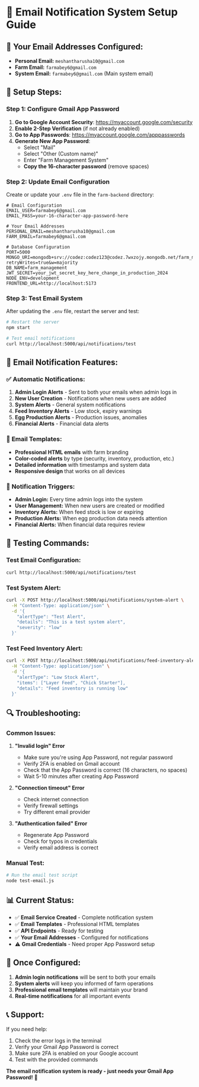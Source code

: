 # 📧 Email Notification System Setup Guide

## 🎯 **Your Email Addresses Configured:**
- **Personal Email:** `meshantharusha10@gmail.com`
- **Farm Email:** `farmabey6@gmail.com`
- **System Email:** `farmabey6@gmail.com` (Main system email)

## 🔧 **Setup Steps:**

### Step 1: Configure Gmail App Password

1. **Go to Google Account Security**: https://myaccount.google.com/security
2. **Enable 2-Step Verification** (if not already enabled)
3. **Go to App Passwords**: https://myaccount.google.com/apppasswords
4. **Generate New App Password**:
   - Select "Mail"
   - Select "Other (Custom name)"
   - Enter "Farm Management System"
   - **Copy the 16-character password** (remove spaces)

### Step 2: Update Email Configuration

Create or update your `.env` file in the `farm-backend` directory:

```env
# Email Configuration
EMAIL_USER=farmabey6@gmail.com
EMAIL_PASS=your-16-character-app-password-here

# Your Email Addresses
PERSONAL_EMAIL=meshantharusha10@gmail.com
FARM_EMAIL=farmabey6@gmail.com

# Database Configuration
PORT=5000
MONGO_URI=mongodb+srv://codez:codez123@codez.7wxzojy.mongodb.net/farm_management?retryWrites=true&w=majority
DB_NAME=farm_management
JWT_SECRET=your_jwt_secret_key_here_change_in_production_2024
NODE_ENV=development
FRONTEND_URL=http://localhost:5173
```

### Step 3: Test Email System

After updating the `.env` file, restart the server and test:

```bash
# Restart the server
npm start

# Test email notifications
curl http://localhost:5000/api/notifications/test
```

## 🚀 **Email Notification Features:**

### ✅ **Automatic Notifications:**
1. **Admin Login Alerts** - Sent to both your emails when admin logs in
2. **New User Creation** - Notifications when new users are added
3. **System Alerts** - General system notifications
4. **Feed Inventory Alerts** - Low stock, expiry warnings
5. **Egg Production Alerts** - Production issues, anomalies
6. **Financial Alerts** - Financial data alerts

### 📧 **Email Templates:**
- **Professional HTML emails** with farm branding
- **Color-coded alerts** by type (security, inventory, production, etc.)
- **Detailed information** with timestamps and system data
- **Responsive design** that works on all devices

### 🔔 **Notification Triggers:**
- **Admin Login:** Every time admin logs into the system
- **User Management:** When new users are created or modified
- **Inventory Alerts:** When feed stock is low or expiring
- **Production Alerts:** When egg production data needs attention
- **Financial Alerts:** When financial data requires review

## 🧪 **Testing Commands:**

### Test Email Configuration:
```bash
curl http://localhost:5000/api/notifications/test
```

### Test System Alert:
```bash
curl -X POST http://localhost:5000/api/notifications/system-alert \
  -H "Content-Type: application/json" \
  -d '{
    "alertType": "Test Alert",
    "details": "This is a test system alert",
    "severity": "low"
  }'
```

### Test Feed Inventory Alert:
```bash
curl -X POST http://localhost:5000/api/notifications/feed-inventory-alert \
  -H "Content-Type: application/json" \
  -d '{
    "alertType": "Low Stock Alert",
    "items": ["Layer Feed", "Chick Starter"],
    "details": "Feed inventory is running low"
  }'
```

## 🔍 **Troubleshooting:**

### Common Issues:

1. **"Invalid login" Error**
   - Make sure you're using App Password, not regular password
   - Verify 2FA is enabled on Gmail account
   - Check that the App Password is correct (16 characters, no spaces)
   - Wait 5-10 minutes after creating App Password

2. **"Connection timeout" Error**
   - Check internet connection
   - Verify firewall settings
   - Try different email provider

3. **"Authentication failed" Error**
   - Regenerate App Password
   - Check for typos in credentials
   - Verify email address is correct

### Manual Test:
```bash
# Run the email test script
node test-email.js
```

## 📊 **Current Status:**

- ✅ **Email Service Created** - Complete notification system
- ✅ **Email Templates** - Professional HTML templates
- ✅ **API Endpoints** - Ready for testing
- ✅ **Your Email Addresses** - Configured for notifications
- ⚠️ **Gmail Credentials** - Need proper App Password setup

## 🎉 **Once Configured:**

1. **Admin login notifications** will be sent to both your emails
2. **System alerts** will keep you informed of farm operations
3. **Professional email templates** will maintain your brand
4. **Real-time notifications** for all important events

## 📞 **Support:**

If you need help:
1. Check the error logs in the terminal
2. Verify your Gmail App Password is correct
3. Make sure 2FA is enabled on your Google account
4. Test with the provided commands

**The email notification system is ready - just needs your Gmail App Password!** 🚀
